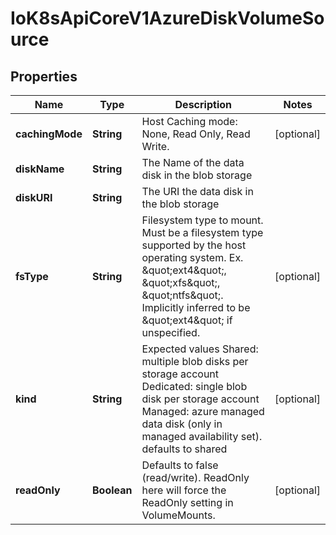 
# IoK8sApiCoreV1AzureDiskVolumeSource

## Properties
Name | Type | Description | Notes
------------ | ------------- | ------------- | -------------
**cachingMode** | **String** | Host Caching mode: None, Read Only, Read Write. |  [optional]
**diskName** | **String** | The Name of the data disk in the blob storage | 
**diskURI** | **String** | The URI the data disk in the blob storage | 
**fsType** | **String** | Filesystem type to mount. Must be a filesystem type supported by the host operating system. Ex. \&quot;ext4\&quot;, \&quot;xfs\&quot;, \&quot;ntfs\&quot;. Implicitly inferred to be \&quot;ext4\&quot; if unspecified. |  [optional]
**kind** | **String** | Expected values Shared: multiple blob disks per storage account  Dedicated: single blob disk per storage account  Managed: azure managed data disk (only in managed availability set). defaults to shared |  [optional]
**readOnly** | **Boolean** | Defaults to false (read/write). ReadOnly here will force the ReadOnly setting in VolumeMounts. |  [optional]



